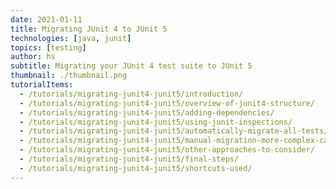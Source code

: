 ```yaml
---
date: 2021-01-11
title: Migrating JUnit 4 to JUnit 5
technologies: [java, junit]
topics: [testing]
author: hs
subtitle: Migrating your JUnit 4 test suite to JUnit 5
thumbnail: ./thumbnail.png
tutorialItems:
  - /tutorials/migrating-junit4-junit5/introduction/
  - /tutorials/migrating-junit4-junit5/overview-of-junit4-structure/
  - /tutorials/migrating-junit4-junit5/adding-dependencies/
  - /tutorials/migrating-junit4-junit5/using-junit-inspections/
  - /tutorials/migrating-junit4-junit5/automatically-migrate-all-tests/
  - /tutorials/migrating-junit4-junit5/manual-migration-more-complex-cases/
  - /tutorials/migrating-junit4-junit5/other-approaches-to-consider/
  - /tutorials/migrating-junit4-junit5/final-steps/
  - /tutorials/migrating-junit4-junit5/shortcuts-used/
---
```



